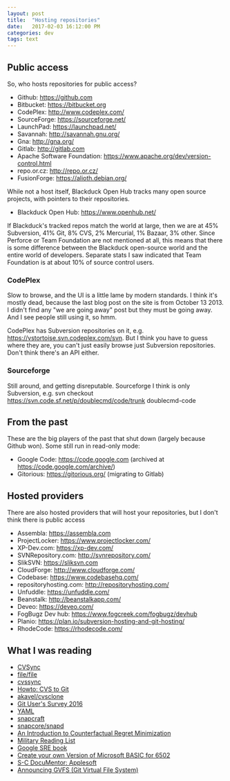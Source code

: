 ```yaml
---
layout: post
title:  "Hosting repositories"
date:   2017-02-03 16:12:00 PM
categories: dev
tags: text
---
```


## Public access

So, who hosts repositories for public access?

* Github: https://github.com
* Bitbucket: https://bitbucket.org
* CodePlex: http://www.codeplex.com/
* SourceForge: https://sourceforge.net/
* LaunchPad: https://launchpad.net/
* Savannah: http://savannah.gnu.org/
* Gna: http://gna.org/
* Gitlab: http://gitlab.com
* Apache Software Foundation: https://www.apache.org/dev/version-control.html
* repo.or.cz: http://repo.or.cz/
* FusionForge: https://alioth.debian.org/

While not a host itself, Blackduck Open Hub tracks many open source projects, with
pointers to their repositories.

* Blackduck Open Hub: https://www.openhub.net/

If Blackduck's tracked repos match the world at large, then we are at 45% Subversion,
41% Git, 8% CVS, 2% Mercurial, 1% Bazaar, 3% other. Since Perforce or Team Foundation
are not mentioned at all, this means that there is some difference between the Blackduck
open-source world and the entire world of developers. Separate stats I saw indicated
that Team Foundation is at about 10% of source control users.

### CodePlex

Slow to browse, and the UI is a little lame by modern standards. I think it's mostly
dead, because the last blog post on the site is from October 13 2013. I didn't find
any "we are going away" post but they must be going away. And I see people still using it,
so hmm.

CodePlex has Subversion repositories on it, e.g. https://vstortoise.svn.codeplex.com/svn.
But I think you have to guess where they are, you can't just easily browse just
Subversion repositories. Don't think there's an API either.

### Sourceforge

Still around, and getting disreputable. Sourceforge I think is only Subversion,
e.g. svn checkout https://svn.code.sf.net/p/doublecmd/code/trunk doublecmd-code

## From the past

These are the big players of the past that shut down (largely because Github won). Some
still run in read-only mode:

* Google Code: https://code.google.com (archived at https://code.google.com/archive/)
* Gitorious: https://gitorious.org/ (migrating to Gitlab)

## Hosted providers

There are also hosted providers that will host your repositories, but I don't think there
is public access

* Assembla: https://assembla.com
* ProjectLocker: https://www.projectlocker.com/
* XP-Dev.com: https://xp-dev.com/
* SVNRepository.com: http://svnrepository.com/
* SlikSVN: https://sliksvn.com
* CloudForge: http://www.cloudforge.com/
* Codebase: https://www.codebasehq.com/
* repositoryhosting.com: http://repositoryhosting.com/
* Unfuddle: https://unfuddle.com/
* Beanstalk: http://beanstalkapp.com/
* Deveo: https://deveo.com/
* FogBugz Dev hub: https://www.fogcreek.com/fogbugz/devhub
* Planio: https://plan.io/subversion-hosting-and-git-hosting/
* RhodeCode: https://rhodecode.com/

## What I was reading

* [CVSync](http://www.cvsync.org/)
* [file/file](https://github.com/file/file)
* [cvssync](http://www.catb.org/~esr/cvs-fast-export/cvssync.html)
* [Howto: CVS to Git](http://www.embecosm.com/appnotes/ean11/ean11-howto-cvs-git-1.0.html)
* [akavel/cvsclone](https://github.com/akavel/cvsclone)
* [Git User's Survey 2016](https://survs.com/report/nz2odu1spl)
* [YAML](http://www.yaml.org/)
* [snapcraft](https://snapcraft.io/)
* [snapcore/snapd](https://github.com/snapcore/snapd)
* [An Introduction to Counterfactual Regret Minimization](http://cs.gettysburg.edu/~tneller/modelai/2013/cfr/index.html)
* [Military Reading List](http://www.bookadvice.co/military-reading-list.html)
* [Google SRE book](https://landing.google.com/sre/book/)
* [Create your own Version of Microsoft BASIC for 6502](http://www.pagetable.com/?p=46)
* [S-C DocuMentor: Applesoft](http://www.txbobsc.com/scsc/scdocumentor/)
* [Announcing GVFS (Git Virtual File System)](https://blogs.msdn.microsoft.com/visualstudioalm/2017/02/03/announcing-gvfs-git-virtual-file-system/)
